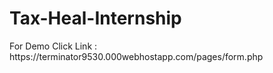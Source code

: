 # Tax-Heal-Internship

<p>For Demo Click Link : https://terminator9530.000webhostapp.com/pages/form.php</p>